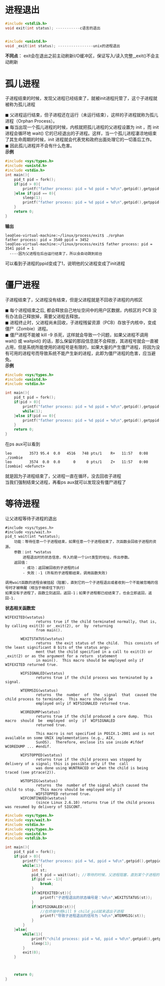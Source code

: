 # 进程退出
```c
#include <stdlib.h>
void exit(int status); -----------c语言的退出


#include <unistd.h>
void _exit(int status); ----------------unix的进程退出
```
**不同点**： exit会在退出之前主动刷新I/O缓冲区，保证写入/读入完整,_exit()不会主动刷新

# 孤儿进程
子进程结束的时候，发现父进程已经结束了，就被init进程托管了，这个子进程就被称为孤儿进程 

◼ 父进程运行结束，但子进程还在运行（未运行结束），这样的子进程就称为孤儿进程（Orphan Process）。  
◼ 每当出现一个孤儿进程的时候，内核就把孤儿进程的父进程设置为 init ，而 init进程会循环地 wait() 它的已经退出的子进程。这样，当一个孤儿进程凄凉地结束了其生命周期的时候，init 进程就会代表党和政府出面处理它的一切善后工作。  
◼ 因此孤儿进程并不会有什么危害。  
**示例**
```c
#include <sys/types.h>
#include <unistd.h>
#include <stdio.h>
int main(){
    pid_t pid = fork();
    if(pid > 0){
        printf("father process: pid = %d ppid = %d\n",getpid(),getppid());
    }else if(pid == 0){
        sleep(1);
        printf("father process: pid = %d ppid = %d\n",getpid(),getppid());
    }
    return 0;
}
```
**输出**
```
leo@leo-virtual-machine:~/linux/process/exit$ ./orphan 
father process: pid = 3540 ppid = 3452
leo@leo-virtual-machine:~/linux/process/exit$ father process: pid = 3541 ppid = 1  
  ----因为父进程在后台运行结束了，所以会自动跳到前台
```
可以看到子进程的ppid变成了1，说明他的父进程变成了init进程



# 僵尸进程
子进程结束了，父进程没有结束，但是父进程就是不回收子进程的内核区

◼ 每个进程结束之后, 都会释放自己地址空间中的用户区数据，内核区的 PCB 没有办法自己释放掉，需要父进程去释放。  
◼ 进程终止时，父进程尚未回收，子进程残留资源（PCB）存放于内核中，变成僵尸（Zombie）进程。  
◼ 僵尸进程不能被 kill -9 杀死，这样就会导致一个问题，如果父进程不调用 wait() 或 waitpid() 的话，那么保留的那段信息就不会释放，其进程号就会一直被占用，但是系统所能使用的进程号是有限的，如果大量的产生僵尸进程，将因为没有可用的进程号而导致系统不能产生新的进程，此即为僵尸进程的危害，应当避免。  
**示例**
```c
#include <sys/types.h>
#include <unistd.h>
#include <stdio.h>

int main(){
    pid_t pid = fork();
    if(pid > 0){
        printf("father process: pid = %d ppid = %d\n",getpid(),getppid());
        while(1);
    }else if(pid == 0){
        printf("father process: pid = %d ppid = %d\n",getpid(),getppid());
    }
    return 0;
}
```
在ps aux可以看到
```
leo        3573 95.4  0.0   4516   748 pts/1    R+   11:57   0:08 ./zombie
leo        3574  0.0  0.0      0     0 pts/1    Z+   11:57   0:00 [zombie] <defunct>
```
就是因为子进程结束了，父进程一直在循环，没去回收子进程  
当我们强制结束父进程，再看ps aux就可以发现没有僵尸进程了  
# 等待进程
让父进程等待子进程的退出
```
#include <sys/types.h>
#include <sys/wait.h>
pid_t wait(int *wstatus);
    功能：等待任意一个子进程结束，如果任意一个子进程结束了，次函数会回收子进程的资源。
    参数：int *wstatus
        进程退出时的状态信息，传入的是一个int类型的地址，传出参数。
    返回值：
        - 成功：返回被回收的子进程的id
        - 失败：-1 (所有的子进程都结束，调用函数失败)

调用wait函数的进程会被挂起（阻塞），直到它的一个子进程退出或者收到一个不能被忽略的信号时才被唤醒（相当于继续往下执行）
如果没有子进程了，函数立刻返回，返回-1；如果子进程都已经结束了，也会立即返回，返回-1.
```
**状态相关函数宏**
```
WIFEXITED(wstatus)
              returns true if the child terminated normally, that is, by calling exit(3) or _exit(2), or  by  returning
              from main().

       WEXITSTATUS(wstatus)
              returns  the exit status of the child.  This consists of the least significant 8 bits of the status argu‐
              ment that the child specified in a call to exit(3) or _exit(2) or as the argument for a return  statement
              in main().  This macro should be employed only if WIFEXITED returned true.

       WIFSIGNALED(wstatus)
              returns true if the child process was terminated by a signal.

       WTERMSIG(wstatus)
              returns  the  number  of  the  signal  that  caused the child process to terminate.  This macro should be
              employed only if WIFSIGNALED returned true.

       WCOREDUMP(wstatus)
              returns true if the child produced a core dump.  This  macro  should  be  employed  only  if  WIFSIGNALED
              returned true.

              This macro is not specified in POSIX.1-2001 and is not available on some UNIX implementations (e.g., AIX,
              SunOS).  Therefore, enclose its use inside #ifdef WCOREDUMP ... #endif.

       WIFSTOPPED(wstatus)
              returns true if the child process was stopped by delivery of a signal; this is possible only if the  call
              was done using WUNTRACED or when the child is being traced (see ptrace(2)).

       WSTOPSIG(wstatus)
              returns  the  number of the signal which caused the child to stop.  This macro should be employed only if
              WIFSTOPPED returned true.
       WIFCONTINUED(wstatus)
              (since Linux 2.6.10) returns true if the child process was resumed by delivery of SIGCONT.
```

```c
#include <sys/types.h>
#include <sys/wait.h>
#include <stdio.h>
#include <sys/types.h>
#include <unistd.h>
#include <stdlib.h>

int main(){
    pid_t pid = fork();
    if(pid > 0){
        printf("father process: pid = %d, ppid = %d\n",getpid(),getppid());
        while(1){
            int st;
            pid_t pid = wait(&st); //等待的时候，父进程阻塞，直到某个子进程的状态改变了才唤醒
            if(pid == -1){
                break;
            }
            if(WIFEXITED(st)){
                printf("子进程退出的状态编号是：%d\n",WEXITSTATUS(st));
            }
            if(WIFSIGNALED(st)){
                //在终端中用kill 9 child_pid就来退出子进程
                printf("导致子进程退出的信号为：%d\n",WTERMSIG(st));
            }
        }
    }else{
        while(1){
            printf("child process: pid = %d, ppid = %d\n",getpid(),getppid());
            sleep(1);
        }
        exit(0);
    }



    return 0;
}
```

